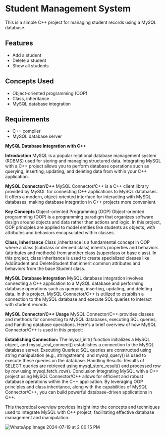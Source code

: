 # Student Management System

This is a simple C++ project for managing student records using a MySQL database.

## Features

- Add a student
- Delete a student
- Show all students

## Concepts Used

- Object-oriented programming (OOP)
- Class, inheritance
- MySQL database integration

## Requirements

- C++ compiler
- MySQL database server

  
**MySQL Database Integration with C++**

**Introduction**
MySQL is a popular relational database management system (RDBMS) used for storing and managing structured data. Integrating MySQL with a C++ project allows you to perform database operations such as querying, inserting, updating, and deleting data from within your C++ application.

**MySQL Connector/C++**
MySQL Connector/C++ is a C++ client library provided by MySQL for connecting C++ applications to MySQL databases. It offers a modern, object-oriented interface for interacting with MySQL databases, making database integration in C++ projects more convenient.

**Key Concepts**
Object-oriented Programming (OOP)
Object-oriented programming (OOP) is a programming paradigm that organizes software design around objects and data rather than actions and logic. In this project, OOP principles are applied to model entities like students as objects, with attributes and behaviors encapsulated within classes.

**Class, Inheritance**
Class ,inheritance is a fundamental concept in OOP where a class (subclass or derived class) inherits properties and behaviors (attributes and methods) from another class (superclass or base class). In this project, class inheritance is used to create specialized classes like AddStudent and DeleteStudent that inherit common attributes and behaviors from the base Student class.

**MySQL Database Integration**
MySQL database integration involves connecting a C++ application to a MySQL database and performing database operations such as querying, inserting, updating, and deleting data. In this project, MySQL Connector/C++ is utilized to establish a connection to the MySQL database and execute SQL queries to interact with student records.

**MySQL Connector/C++ Usage**
MySQL Connector/C++ provides classes and methods for connecting to MySQL databases, executing SQL queries, and handling database operations. Here's a brief overview of how MySQL Connector/C++ is used in this project:

**Establishing Connection:** The mysql_init() function initializes a MySQL object, and mysql_real_connect() establishes a connection to the MySQL database server.
Executing Queries: SQL queries are constructed using string manipulation (e.g., stringstream), and mysql_query() is used to execute these queries on the database.
Handling Results: Results of SELECT queries are retrieved using mysql_store_result() and processed row by row using mysql_fetch_row().
Conclusion
Integrating MySQL with a C++ project using MySQL Connector/C++ allows for efficient and robust database operations within the C++ application. By leveraging OOP principles and class inheritance, along with the capabilities of MySQL Connector/C++, you can build powerful database-driven applications in C++.

This theoretical overview provides insight into the concepts and techniques used to integrate MySQL with C++ project, facilitating effective database management and manipulation.

![WhatsApp Image 2024-07-19 at 2 00 15 PM](https://github.com/user-attachments/assets/09624d23-552f-4a00-b39a-09b346d2988b)

